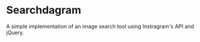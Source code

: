 Searchdagram
============

A simple implementation of an image search tool using Instragram's API and jQuery.
